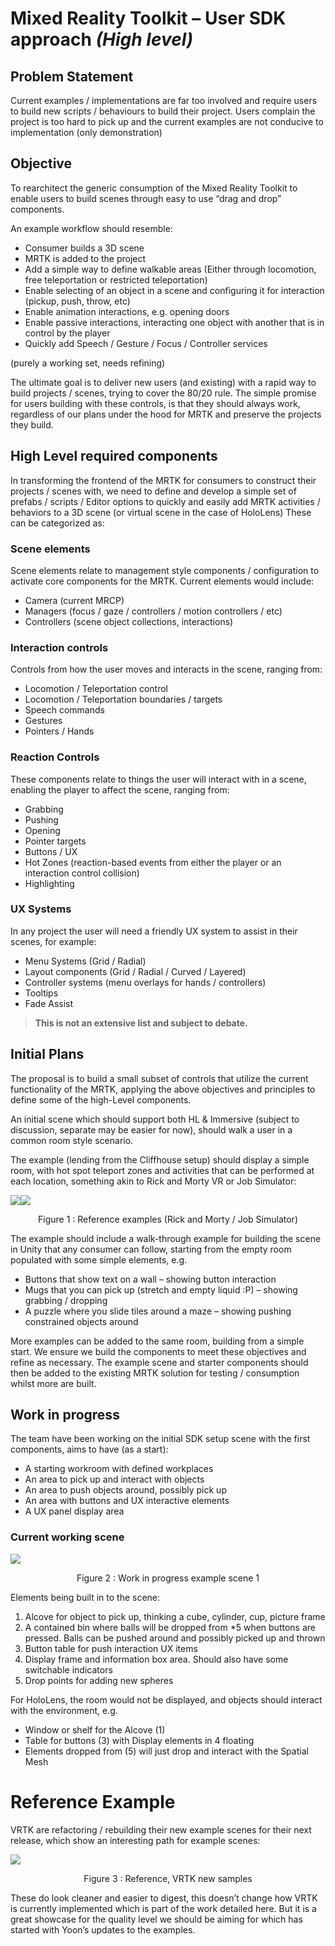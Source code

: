 # Mixed Reality Toolkit – User SDK approach *(High level)*

## Problem Statement

Current examples / implementations are far too involved and require users to build new scripts / behaviours to build their project.  Users complain the project is too hard to pick up and the current examples are not conducive to implementation (only demonstration)

## Objective

To rearchitect the generic consumption of the Mixed Reality Toolkit to enable users to build scenes through easy to use “drag and drop” components.


An example workflow should resemble:

 * Consumer builds a 3D scene
 * MRTK is added to the project
 * Add a simple way to define walkable areas (Either through locomotion, free teleportation or restricted teleportation)
 * Enable selecting of an object in a scene and configuring it for interaction (pickup, push, throw, etc)
 * Enable animation interactions, e.g. opening doors
 * Enable passive interactions, interacting one object with another that is in control by the player
 * Quickly add Speech / Gesture / Focus / Controller services

(purely a working set, needs refining)

The ultimate goal is to deliver new users (and existing) with a rapid way to build projects / scenes, trying to cover the 80/20 rule.
The simple promise for users building with these controls, is that they should always work, regardless of our plans under the hood for MRTK and preserve the projects they build. 

## High Level required components

In transforming the frontend of the MRTK for consumers to construct their projects / scenes with, we need to define and develop a simple set of prefabs / scripts / Editor options to quickly and easily add MRTK activities / behaviors to a 3D scene (or virtual scene in the case of HoloLens)
These can be categorized as:

### Scene elements

Scene elements relate to management style components / configuration to activate core components for the MRTK.  Current elements would include:

 * Camera (current MRCP)
 * Managers (focus / gaze / controllers / motion controllers / etc)
 * Controllers (scene object collections, interactions)

### Interaction controls

Controls from how the user moves and interacts in the scene, ranging from:

 * Locomotion / Teleportation control
 * Locomotion / Teleportation boundaries / targets
 * Speech commands
 * Gestures
 * Pointers / Hands

### Reaction Controls

These components relate to things the user will interact with in a scene, enabling the player to affect the scene, ranging from:

 * Grabbing
 * Pushing
 * Opening
 * Pointer targets
 * Buttons / UX
 * Hot Zones (reaction-based events from either the player or an interaction control collision)
 * Highlighting

### UX Systems

In any project the user will need a friendly UX system to assist in their scenes, for example:

 * Menu Systems (Grid / Radial)
 * Layout components (Grid / Radial / Curved / Layered)
 * Controller systems (menu overlays for hands / controllers)
 * Tooltips
 * Fade Assist

> **This is not an extensive list and subject to debate.**

## Initial Plans

The proposal is to build a small subset of controls that utilize the current functionality of the MRTK, applying the above objectives and principles to define some of the high-Level components.

An initial scene which should support both HL & Immersive (subject to discussion, separate may be easier for now), should walk a user in a common room style scenario.

The example (lending from the Cliffhouse setup) should display a simple room, with hot spot teleport zones and activities that can be performed at each location, something akin to Rick and Morty VR or Job Simulator:

![](External/ReadMeImages/MRTK-SDK-Example1.jpg)![](External/ReadMeImages/MRTK-SDK-Example2.jpg)
<div style="text-align:center"> Figure 1 : Reference examples (Rick and Morty / Job Simulator) </div>

The example should include a walk-through example for building the scene in Unity that any consumer can follow, starting from the empty room populated with some simple elements, e.g.

 * Buttons that show text on a wall – showing button interaction
 * Mugs that you can pick up (stretch and empty liquid :P) – showing grabbing / dropping
 * A puzzle where you slide tiles around a maze – showing pushing constrained objects around

More examples can be added to the same room, building from a simple start.
We ensure we build the components to meet these objectives and refine as necessary.  The example scene and starter components should then be added to the existing MRTK solution for testing / consumption whilst more are built.

## Work in progress

The team have been working on the initial SDK setup scene with the first components, aims to have (as a start):

 * A starting workroom with defined workplaces
 * An area to pick up and interact with objects
 * An area to push objects around, possibly pick up
 * An area with buttons and UX interactive elements
 * A UX panel display area


### Current working scene

![](External/ReadMeImages/MRTK-SDK-WIP1.png)
<div style="text-align:center"> Figure 2 : Work in progress example scene 1 </div> 

Elements being built in to the scene:

1. Alcove for object to pick up, thinking a cube, cylinder, cup, picture frame
2. A contained bin where balls will be dropped from *5 when buttons are pressed. Balls can be pushed around and possibly picked up and thrown
3. Button table for push interaction UX items
4. Display frame and information box area.  Should also have some switchable indicators
5. Drop points for adding new spheres

For HoloLens, the room would not be displayed, and objects should interact with the environment, e.g.

 * Window or shelf for the Alcove (1)
 * Table for buttons (3) with Display elements in 4 floating
 * Elements dropped from (5) will just drop and interact with the Spatial Mesh

# Reference Example

VRTK are refactoring / rebuilding their new example scenes for their next release, which show an interesting path for example scenes:

![](External/ReadMeImages/MRTK-SDK-VRTKReference1.png)
<div style="text-align:center"> Figure 3 : Reference, VRTK new samples </div>

These do look cleaner and easier to digest, this doesn’t change how VRTK is currently implemented which is part of the work detailed here.
But it is a great showcase for the quality level we should be aiming for which has started with Yoon’s updates to the examples.
